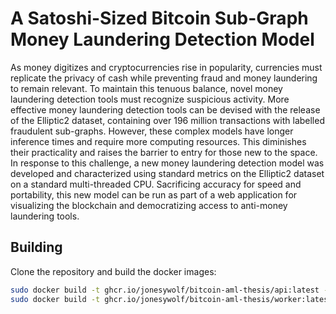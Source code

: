 # A Satoshi-Sized Bitcoin Sub-Graph Money Laundering Detection Model
As money digitizes and cryptocurrencies rise in popularity, currencies must replicate the privacy of cash while preventing fraud and money laundering to remain relevant. To maintain this tenuous balance, novel money laundering detection tools must recognize suspicious activity. More effective money laundering detection tools can be devised with the release of the Elliptic2 dataset, containing over 196 million transactions with labelled fraudulent sub-graphs. However, these complex models have longer inference times and require more computing resources. This diminishes their practicality and raises the barrier to entry for those new to the space. In response to this challenge, a new money laundering detection model was developed and characterized using standard metrics on the Elliptic2 dataset on a standard multi-threaded CPU. Sacrificing accuracy for speed and portability, this new model can be run as part of a web application for visualizing the blockchain and democratizing access to anti-money laundering tools. 


## Building
Clone the repository and build the docker images:
```bash
sudo docker build -t ghcr.io/jonesywolf/bitcoin-aml-thesis/api:latest -f ./api/Dockerfile.api ./api
sudo docker build -t ghcr.io/jonesywolf/bitcoin-aml-thesis/worker:latest -f ./web/Dockerfile.worker ./worker
```